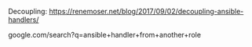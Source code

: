 Decoupling:
https://renemoser.net/blog/2017/09/02/decoupling-ansible-handlers/

google.com/search?q=ansible+handler+from+another+role
